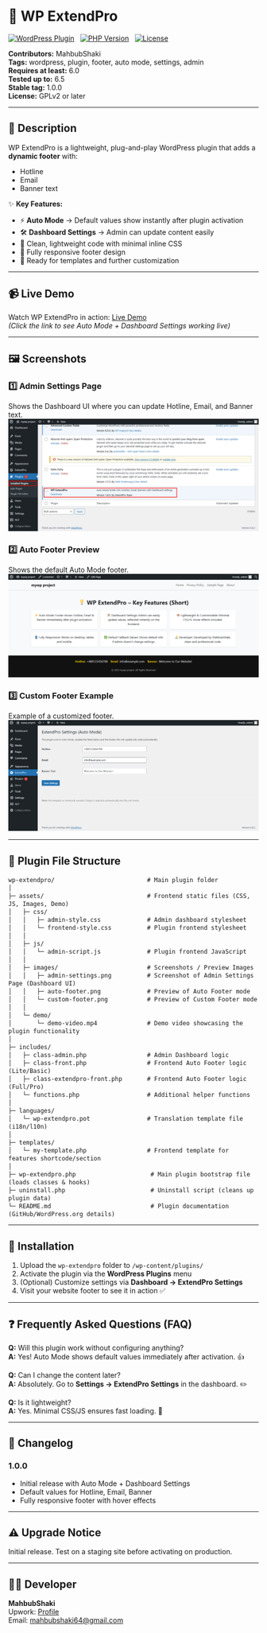 # 🎉 WP ExtendPro

[![WordPress Plugin](https://img.shields.io/badge/WordPress-6.0+-blue)](https://wordpress.org/) &nbsp;
[![PHP Version](https://img.shields.io/badge/PHP-7.4+-orange)](https://www.php.net/) &nbsp;
[![License](https://img.shields.io/badge/License-GPLv2+-green)](https://www.gnu.org/licenses/gpl-2.0.html)
 
**Contributors:** MahbubShaki  
**Tags:** wordpress, plugin, footer, auto mode, settings, admin  
**Requires at least:** 6.0  
**Tested up to:** 6.5  
**Stable tag:** 1.0.0  
**License:** GPLv2 or later

---

## 📌 Description

WP ExtendPro is a lightweight, plug-and-play WordPress plugin that adds a **dynamic footer** with:

- Hotline  
- Email  
- Banner text  

✨ **Key Features:**
- ⚡ **Auto Mode** → Default values show instantly after plugin activation  
- 🛠️ **Dashboard Settings** → Admin can update content easily  
- 🎨 Clean, lightweight code with minimal inline CSS  
- 📱 Fully responsive footer design  
- 📝 Ready for templates and further customization

---

## 📹 Live Demo

Watch WP ExtendPro in action: [Live Demo](assets/demo/demo-video.mp4)  
*(Click the link to see Auto Mode + Dashboard Settings working live)*

---

## 🖼️ Screenshots

### 1️⃣ Admin Settings Page
Shows the Dashboard UI where you can update Hotline, Email, and Banner text.  
![Admin Settings - Dashboard UI](assets/images/admin-settings.png)

### 2️⃣ Auto Footer Preview
Shows the default Auto Mode footer.  
![Auto Footer](assets/images/auto-footer.png)

### 3️⃣ Custom Footer Example
Example of a customized footer.  
![Customization Example](assets/images/custom-footer.png)

---

## 📂 Plugin File Structure

```text
wp-extendpro/                          # Main plugin folder
│
├─ assets/                             # Frontend static files (CSS, JS, Images, Demo)
│   ├─ css/
│   │   ├─ admin-style.css             # Admin dashboard stylesheet
│   │   └─ frontend-style.css          # Plugin frontend stylesheet
│   │
│   ├─ js/
│   │   └─ admin-script.js             # Plugin frontend JavaScript
│   │
│   ├─ images/                         # Screenshots / Preview Images
│   │   ├─ admin-settings.png          # Screenshot of Admin Settings Page (Dashboard UI)
│   │   ├─ auto-footer.png             # Preview of Auto Footer mode
│   │   └─ custom-footer.png           # Preview of Custom Footer mode
│   │
│   └─ demo/
│       └─ demo-video.mp4              # Demo video showcasing the plugin functionality
│
├─ includes/
│   ├─ class-admin.php                 # Admin Dashboard logic
│   ├─ class-front.php                 # Frontend Auto Footer logic (Lite/Basic)
│   ├─ class-extendpro-front.php       # Frontend Auto Footer logic (Full/Pro)
│   └─ functions.php                   # Additional helper functions
│
├─ languages/
│   └─ wp-extendpro.pot                # Translation template file (i18n/l10n)
│
├─ templates/
│   └─ my-template.php                 # Frontend template for features shortcode/section
│
├─ wp-extendpro.php                     # Main plugin bootstrap file (loads classes & hooks)
├─ uninstall.php                        # Uninstall script (cleans up plugin data)
└─ README.md                            # Plugin documentation (GitHub/WordPress.org details)
```
---

## 🚀 Installation

1. Upload the `wp-extendpro` folder to `/wp-content/plugins/`  
2. Activate the plugin via the **WordPress Plugins** menu  
3. (Optional) Customize settings via **Dashboard → ExtendPro Settings**  
4. Visit your website footer to see it in action ✅

---

## ❓ Frequently Asked Questions (FAQ)

**Q:** Will this plugin work without configuring anything?  
**A:** Yes! Auto Mode shows default values immediately after activation. 👍

**Q:** Can I change the content later?  
**A:** Absolutely. Go to **Settings → ExtendPro Settings** in the dashboard. ✏️

**Q:** Is it lightweight?  
**A:** Yes. Minimal CSS/JS ensures fast loading. 🚀

---

## 📜 Changelog

### 1.0.0
* Initial release with Auto Mode + Dashboard Settings  
* Default values for Hotline, Email, Banner  
* Fully responsive footer with hover effects  

---

## ⚠️ Upgrade Notice

Initial release. Test on a staging site before activating on production.

---

## 🧑‍💻 Developer

**MahbubShaki**  
Upwork: [Profile](https://upwork.com/freelancers/~015df70a23d7f58180)  
Email: mahbubshaki64@gmail.com
